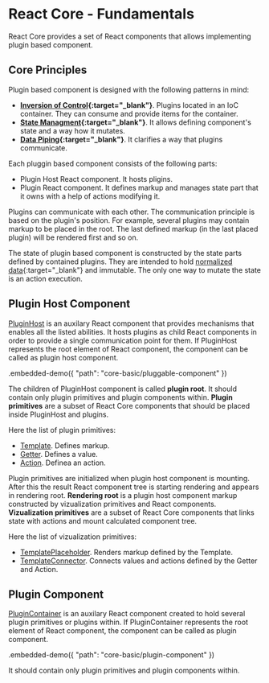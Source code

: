 # React Core - Fundamentals

React Core provides a set of React components that allows implementing plugin based component.

## Core Principles

Plugin based component is designed with the following patterns in mind:

- **[Inversion of Control](https://en.wikipedia.org/wiki/Inversion_of_control){:target="_blank"}**. Plugins located in an IoC container. They can consume and provide items for the container.
- **[State Managment](https://en.wikipedia.org/wiki/State_management){:target="_blank"}**. It allows defining component's state and a way how it mutates.
- **[Data Piping](https://en.wikipedia.org/wiki/Pipeline_(computing)){:target="_blank"}**. It clarifies a way that plugins communicate.

Each pluggin based component consists of the following parts:

- Plugin Host React component. It hosts pligins.
- Plugin React component. It defines markup and manages state part that it owns with a help of actions modifying it.

Plugins can communicate with each other. The communication principle is based on the plugin's position. For example, several plugins may contain markup to be placed in the root. The last defined markup (in the last placed plugin) will be rendered first and so on.

The state of plugin based component is constructed by the state parts defined by contained plugins. They are intended to hold [normalized data](http://redux.js.org/docs/recipes/reducers/NormalizingStateShape.html){:target="_blank"} and immutable. The only one way to mutate the state is an action execution.

## Plugin Host Component

[PluginHost](../reference/plugin-host.md) is an auxilary React component that provides mechanisms that enables all the listed abilities. It hosts plugins as child React components in order to provide a single communication point for them. If PluginHost represents the root element of React component, the component can be called as plugin host component.

.embedded-demo({ "path": "core-basic/pluggable-component" })

The children of PluginHost component is called **plugin root**. It should contain only plugin primitives and plugin components within. **Plugin primitives** are a subset of React Core components that should be placed inside PluginHost and plugins.

Here the list of plugin primitives:

- [Template](../reference/template.md). Defines markup.
- [Getter](../reference/getter.md). Defines a value.
- [Action](../reference/action.md). Definea an action.

Plugin primitives are initialized when plugin host component is mounting. After this the result React component tree is starting rendering and appears in rendering root. **Rendering root** is a plugin host component markup constructed by vizualization primitives and React components. **Vizualization primitives** are a subset of React Core components that links state with actions and mount calculated component tree.

Here the list of vizualization primitives:

- [TemplatePlaceholder](../reference/template-placeholder.md). Renders markup defined by the Template.
- [TemplateConnector](../reference/template-connector.md). Connects values and actions defined by the Getter and Action.

## Plugin Component

[PluginContainer](../reference/plugin-container.md) is an auxilary React component created to hold several plugin primitives or plugins within. If PluginContainer represents the root element of React component, the component can be called as plugin component.

.embedded-demo({ "path": "core-basic/plugin-component" })

It should contain only plugin primitives and plugin components within.
